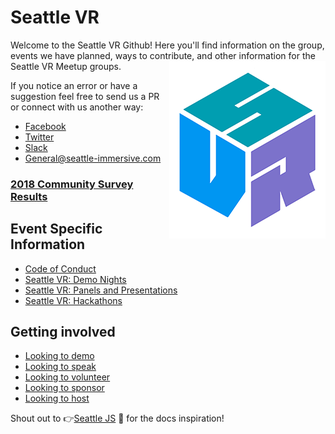 # Seattle VR

Welcome to the Seattle VR Github! Here you'll find information on the group, events we have planned, ways to contribute, and other information for the Seattle VR Meetup groups. 
<img align="right" alt="Seattle VR Logo" src="assets/logo-250.png">

If you notice an error or have a suggestion feel free to send us a PR or connect with us another way:

- [Facebook](https://www.facebook.com/groups/seattlevrar/)
- [Twitter](https://twitter.com/seattlevr)
- [Slack](http://bit.ly/SeattleVRSlackSubscribe)
- [General@seattle-immersive.com](mailTo:general@seattle-immersive.com)
  
### **[2018 Community Survey Results](community-survey/2018/)**

## Event Specific Information

- [Code of Conduct](code-of-conduct.md)
- [Seattle VR: Demo Nights](demo-nights/)
- [Seattle VR: Panels and Presentations](panels-and-presentations/)
- [Seattle VR: Hackathons](hackathon/)

## Getting involved

- [Looking to demo](demoing.md)
- [Looking to speak](call-for-speakers.md)
- [Looking to volunteer](volunteering.md)
- [Looking to sponsor](sponsorship.md)
- [Looking to host](hosting.md)

Shout out to :point_right:[Seattle JS](https://github.com/seattlejs/seattlejs) :raised_hands: for the docs inspiration!
